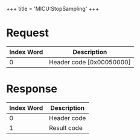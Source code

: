 +++
title = 'MICU:StopSampling'
+++

# Request

| Index Word | Description                |
|------------|----------------------------|
| 0          | Header code \[0x00050000\] |

# Response

| Index Word | Description |
|------------|-------------|
| 0          | Header code |
| 1          | Result code |
